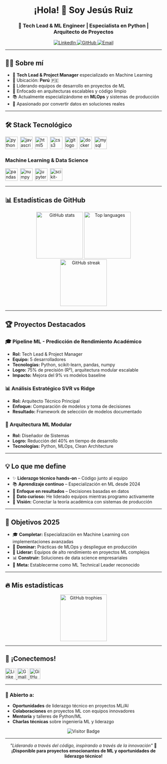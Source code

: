 <div align="center">
  <h1>¡Hola! 👋 Soy Jesús Ruiz</h1>
  <h3>🚀 Tech Lead &amp; ML Engineer | Especialista en Python | Arquitecto de Proyectos</h3>
  <p>
    <a href="https://linkedin.com/in/tu-perfil">
      <img src="https://img.shields.io/badge/LinkedIn-0077B5?style=for-the-badge&amp;logo=linkedin&amp;logoColor=white" alt="LinkedIn">
    </a>
    <a href="https://github.com/Jenaru0">
      <img src="https://img.shields.io/badge/GitHub-100000?style=for-the-badge&amp;logo=github&amp;logoColor=white" alt="GitHub">
    </a>
    <a href="mailto:tu-email@gmail.com">
      <img src="https://img.shields.io/badge/Email-D14836?style=for-the-badge&amp;logo=gmail&amp;logoColor=white" alt="Email">
    </a>
  </p>
</div>

<hr>

<h2>👨‍💻 Sobre mí</h2>
<ul>
  <li>🚀 <strong>Tech Lead &amp; Project Manager</strong> especializado en Machine Learning</li>
  <li>📍 Ubicación: <strong>Perú</strong> 🇵🇪</li>
  <li>💼 Liderando equipos de desarrollo en proyectos de ML</li>
  <li>🎯 Enfocado en arquitecturas escalables y código limpio</li>
  <li>📚 Actualmente especializándome en <strong>MLOps</strong> y sistemas de producción</li>
  <li>🌟 Apasionado por convertir datos en soluciones reales</li>
</ul>

<hr>

<h2>🛠️ Stack Tecnológico</h2>
<div align="left">
  <img src="https://cdn.jsdelivr.net/gh/devicons/devicon/icons/python/python-original.svg" height="40" alt="python logo">&nbsp;
  <img src="https://cdn.jsdelivr.net/gh/devicons/devicon/icons/javascript/javascript-original.svg" height="40" alt="javascript logo">&nbsp;
  <img src="https://cdn.jsdelivr.net/gh/devicons/devicon/icons/html5/html5-original.svg" height="40" alt="html5 logo">&nbsp;
  <img src="https://cdn.jsdelivr.net/gh/devicons/devicon/icons/css3/css3-original.svg" height="40" alt="css3 logo">&nbsp;
  <img src="https://cdn.jsdelivr.net/gh/devicons/devicon/icons/git/git-original.svg" height="40" alt="git logo">&nbsp;
  <img src="https://cdn.jsdelivr.net/gh/devicons/devicon/icons/docker/docker-original.svg" height="40" alt="docker logo">&nbsp;
  <img src="https://cdn.jsdelivr.net/gh/devicons/devicon/icons/mysql/mysql-original.svg" height="40" alt="mysql logo">
</div>

<h3>Machine Learning &amp; Data Science</h3>
<div align="left">
  <img src="https://cdn.jsdelivr.net/gh/devicons/devicon/icons/pandas/pandas-original.svg" height="40" alt="pandas logo">&nbsp;
  <img src="https://cdn.jsdelivr.net/gh/devicons/devicon/icons/numpy/numpy-original.svg" height="40" alt="numpy logo">&nbsp;
  <img src="https://cdn.jsdelivr.net/gh/devicons/devicon/icons/jupyter/jupyter-original.svg" height="40" alt="jupyter logo">&nbsp;
  <img src="https://upload.wikimedia.org/wikipedia/commons/0/05/Scikit_learn_logo_small.svg" height="40" alt="scikit-learn logo">
</div>

<hr>

<h2>📊 Estadísticas de GitHub</h2>
<div align="center">
  <img src="https://github-readme-stats.vercel.app/api?username=Jenaru0&amp;show_icons=true&amp;include_all_commits=true&amp;count_private=true&amp;theme=tokyonight&amp;locale=es" height="150" alt="GitHub stats">
  <img src="https://github-readme-stats.vercel.app/api/top-langs?username=Jenaru0&amp;layout=compact&amp;langs_count=5&amp;theme=tokyonight&amp;locale=es" height="150" alt="Top languages">
</div>
<div align="center">
  <img src="https://streak-stats.demolab.com?user=Jenaru0&amp;mode=daily&amp;theme=tokyonight&amp;locale=es" height="150" alt="GitHub streak">
</div>

<hr>

<h2>🏆 Proyectos Destacados</h2>

<h3>🎓 Pipeline ML - Predicción de Rendimiento Académico</h3>
<ul>
  <li><strong>Rol:</strong> Tech Lead &amp; Project Manager</li>
  <li><strong>Equipo:</strong> 5 desarrolladores</li>
  <li><strong>Tecnologías:</strong> Python, scikit-learn, pandas, numpy</li>
  <li><strong>Logro:</strong> 75% de precisión (R²), arquitectura modular escalable</li>
  <li><strong>Impacto:</strong> Mejora del 9% vs modelos baseline</li>
</ul>

<h3>📊 Análisis Estratégico SVR vs Ridge</h3>
<ul>
  <li><strong>Rol:</strong> Arquitecto Técnico Principal</li>
  <li><strong>Enfoque:</strong> Comparación de modelos y toma de decisiones</li>
  <li><strong>Resultado:</strong> Framework de selección de modelos documentado</li>
</ul>

<h3>🔧 Arquitectura ML Modular</h3>
<ul>
  <li><strong>Rol:</strong> Diseñador de Sistemas</li>
  <li><strong>Logro:</strong> Reducción del 40% en tiempo de desarrollo</li>
  <li><strong>Tecnologías:</strong> Python, MLOps, Clean Architecture</li>
</ul>

<hr>

<h2>💡 Lo que me define</h2>
<ul>
  <li>✨ <strong>Liderazgo técnico hands-on</strong> – Código junto al equipo</li>
  <li>📚 <strong>Aprendizaje continuo</strong> – Especialización en ML desde 2024</li>
  <li>🎯 <strong>Enfoque en resultados</strong> – Decisiones basadas en datos</li>
  <li>🎲 <strong>Dato curioso:</strong> He liderado equipos mientras programo activamente</li>
  <li>🚀 <strong>Visión:</strong> Conectar la teoría académica con sistemas de producción</li>
</ul>

<hr>

<h2>🎯 Objetivos 2025</h2>
<ul>
  <li>🎓 <strong>Completar:</strong> Especialización en Machine Learning con implementaciones avanzadas</li>
  <li>🚀 <strong>Dominar:</strong> Prácticas de MLOps y despliegue en producción</li>
  <li>👥 <strong>Liderar:</strong> Equipos de alto rendimiento en proyectos ML complejos</li>
  <li>📊 <strong>Construir:</strong> Soluciones de data science empresariales</li>
  <li>🌟 <strong>Meta:</strong> Establecerme como ML Technical Leader reconocido</li>
</ul>

<hr>

<h2>🔥 Mis estadísticas</h2>
<div align="center">
  <img src="https://github-profile-trophy.vercel.app?username=Jenaru0&amp;theme=tokyonight&amp;column=-1&amp;row=1&amp;no-bg=false&amp;no-frame=false" height="150" alt="GitHub trophies">
</div>

<hr>

<h2>🤝 ¡Conectemos!</h2>
<div align="left">
  <a href="https://linkedin.com/in/tu-perfil">
    <img src="https://img.shields.io/static/v1?message=LinkedIn&logo=linkedin&color=0077B5&style=for-the-badge" height="35" alt="LinkedIn">
  </a>
  <a href="mailto:tu-email@gmail.com">
    <img src="https://img.shields.io/static/v1?message=Gmail&logo=gmail&color=D14836&style=for-the-badge" height="35" alt="Gmail">
  </a>
  <a href="https://github.com/Jenaru0">
    <img src="https://img.shields.io/static/v1?message=GitHub&logo=github&color=100000&style=for-the-badge" height="35" alt="GitHub">
  </a>
</div>

<hr>

<h3>💼 Abierto a:</h3>
<ul>
  <li><strong>Oportunidades</strong> de liderazgo técnico en proyectos ML/AI</li>
  <li><strong>Colaboraciones</strong> en proyectos ML con equipos innovadores</li>
  <li><strong>Mentoría</strong> y talleres de Python/ML</li>
  <li><strong>Charlas técnicas</strong> sobre ingeniería ML y liderazgo</li>
</ul>

<div align="center">
  <img src="https://visitor-badge.laobi.icu/badge?page_id=Jenaru0.Jenaru0" alt="Visitor Badge">
</div>

<hr>

<div align="center">
  <em>"Liderando a través del código, inspirando a través de la innovación"</em> 🚀<br>
  <strong>¡Disponible para proyectos emocionantes de ML y oportunidades de liderazgo técnico!</strong>
</div>
